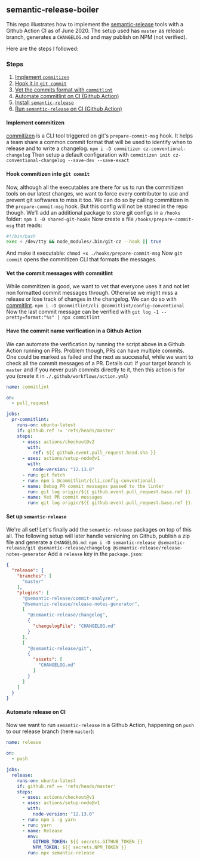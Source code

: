 ## semantic-release-boiler

This repo illustrates how to implement the [semantic-release](https://github.com/semantic-release/semantic-release) tools with a Github Action CI as of June 2020. The setup used has `master` as release branch, generates a `CHANGELOG.md` and may publish on NPM (not verified).

Here are the steps I followed:

### Steps
1. [Implement `commitizen`](#implement-commitizen)
1. [Hook it in `git commit`](#hook-commitizen-into-git-commit)
1. [Vet the commits format with `commitlint`](#vet-the-commit-messages-with-commitlint)
1. [Automate commitlint on CI (Github Action)](#have-the-commit-name-verification-in-a-github-action)
1. [Install `semantic-release`](#set-up-semantic-release)
1. [Run `semantic-release` on CI (Github Action)](#automate-release-on-ci)

#### Implement commitizen
[commitizen](https://github.com/commitizen/cz-cli) is a CLI tool triggered on git's `prepare-commit-msg` hook. It helps a team share a common commit format that will be used to identify when to release and to write a changelog.
`npm i -D commitizen cz-conventional-changelog`
Then setup a default configuration with
`commitizen init cz-conventional-changelog --save-dev --save-exact`

#### Hook commitizen into `git commit`
Now, although all the executables are there for us to run the commitizen tools on our latest changes, we want to force every contributor to use and prevent git softwares to miss it too. We can do so by calling commitizen in the `prepare-commit-msg` hook. But this config will not be stored in the repo though. We'll add an additional package to store git configs in a `/hooks` folder:
`npm i -D shared-git-hooks`
Now create a file `/hooks/prepare-commit-msg` that reads:
```bash
#!/bin/bash
exec < /dev/tty && node_modules/.bin/git-cz --hook || true
```
And make it executable: `chmod +x ./hooks/prepare-commit-msg`
Now `git commit` opens the commitizen CLI that formats the messages.

#### Vet the commit messages with commitlint
While commitizen is good, we want to vet that everyone uses it and not let non formatted commit messages through. Otherwise we might miss a release or lose track of changes in the changelog. We can do so with [commitlint](https://github.com/conventional-changelog/commitlint).
`npm i -D @commitlint/cli @commitlint/config-conventional`
Now the last commit message can be verified with
`git log -1 --pretty=format:"%s" | npx commitlint`

#### Have the commit name verification in a Github Action
We can automate the verification by running the script above in a Github Action running on PRs. Problem though, PRs can have multiple commits. One could be marked as failed and the next as successful, while we want to check all the commit messages of a PR. Details cut: if your target branch is `master` and if you never push commits directly to it, then this action is for you (create it in `./.github/workflows/action.yml`)
```yml
name: commitlint

on:
  - pull_request

jobs:
  pr-commitlint:
    runs-on: ubuntu-latest
    if: github.ref != 'refs/heads/master'
    steps:
      - uses: actions/checkout@v2
        with:
          ref: ${{ github.event.pull_request.head.sha }}
      - uses: actions/setup-node@v1
        with:
          node-version: "12.13.0"
      - run: git fetch
      - run: npm i @commitlint/{cli,config-conventional}
      - name: Debug PR commit messages passed to the linter
        run: git log origin/${{ github.event.pull_request.base.ref }}.. --pretty=format:"%s"
      - name: Vet PR commit messages
        run: git log origin/${{ github.event.pull_request.base.ref }}.. --pretty=format:"%s" | npx commitlint
```
#### Set up `semantic-release`
We're all set! Let's finally add the `semantic-release` packages on top of this all. The following setup will later handle versioning on Github, publish a zip file and generate a `CHANGELOG.md`:
`npm i -D semantic-release @semantic-release/git @semantic-release/changelog @semantic-release/release-notes-generator`
Add a `release` key in the `package.json`:
```json
{
  "release": {
    "branches": [
      "master"
    ],
    "plugins": [
      "@semantic-release/commit-analyzer",
      "@semantic-release/release-notes-generator",
      [
        "@semantic-release/changelog",
        {
          "changelogFile": "CHANGELOG.md"
        }
      ],
      [
        "@semantic-release/git",
        {
          "assets": [
            "CHANGELOG.md"
          ]
        }
      ]
    ]
  }
}
```
#### Automate release on CI
Now we want to run `semantic-release` in a Github Action, happening on `push` to our release branch (here `master`):
```yml
name: release

on:
  - push

jobs:
  release:
    runs-on: ubuntu-latest
    if: github.ref == 'refs/heads/master'
    steps:
      - uses: actions/checkout@v1
      - uses: actions/setup-node@v1
        with:
          node-version: "12.13.0"
      - run: npm i -g yarn
      - run: yarn
      - name: Release
        env:
          GITHUB_TOKEN: ${{ secrets.GITHUB_TOKEN }}
          NPM_TOKEN: ${{ secrets.NPM_TOKEN }}
        run: npx semantic-release
```
